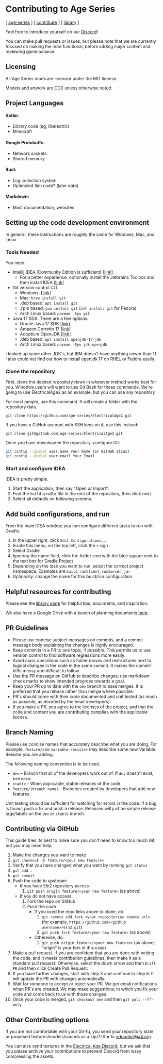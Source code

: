 # Contributing to Age Series

[ [age-series](/) ] [ [contribute](contribute) ] [ [library](library) ]

Feel free to introduce yourself on our [Discord](https://discord.gg/YjK2JAD)!

You can make pull requests or issues, but please note that we are currently focused on making the mod functional, before adding major content and reviewing game balance.

## Licensing

All Age Series mods are licensed under the MIT license.

Models and artwork are [CC0](https://creativecommons.org/share-your-work/public-domain/cc0/) unless otherwise noted.

## Project Languages

#### Kotlin:
* Library code (eg, libelectric)
* Minecraft

#### Google Protobuffs:
* Network sockets
* Shared memory

#### Rust:
* Log collection system
* Optimized Sim code? (later date)

#### Markdown:
* Most documentation, websites

## Setting up the code development environment

In general, these instructions are roughly the same for Windows, Mac, and Linux.

### Tools Needed

You need:
* Intellij IDEA (Community Edition is sufficient) [[link](https://www.jetbrains.com/idea/download/)]
    * For a better experience, optionally install the Jetbrains Toolbox and then install IDEA [[link](https://www.jetbrains.com/toolbox-app/)]
* Git version control CLI:
    * Windows: [[link](https://git-scm.com/downloads)]
    * Mac: `brew install git`
    * .deb based: `apt install git`
    * .rpm based: `yum install git` (`dnf install git` for Fedora)
    * Arch Linux based: `pacman -Syu git`
* Java 17 SDK. There are a few options:
    * Oracle Java 17 SDK [[link](https://www.oracle.com/java/technologies/downloads/)]
    * Amazon Corretto 17 [[link](https://docs.aws.amazon.com/corretto/latest/corretto-17-ug/downloads-list.html)]
    * Adoptium OpenJDK [[link](https://adoptium.net/)]
    * .deb based: `apt install openjdk-17-jdk`
    * Arch Linux based: `pacman -Syu jdk-openjdk`

I looked up some other JDK's, but IBM doesn't have anything newer than 11. I also could not find out how to install openjdk 17 on RHEL or Fedora easily.

### Clone the repository

First, clone the desired repository down in whatever method works best for you. Winodws users will want to use Git Bash for these commands. We're going to use ElectricalAge2 as an example, but you can use any repository

For most people, use this command. It will create a folder with the repository data.

`git clone https://github.com/age-series/ElectricalAge2.git`

If you have a GitHub account with SSH keys on it, use this instead:

`git clone git@github.com:age-series/ElectricalAge2.git`

Once you have downloaded the repository, configure Git:

```sh
git config --global user.name Your Name (or GitHub alias)
git config --global user.email Your Email
```

### Start and configure IDEA

IDEA is pretty simple.

1. Start the application, then say "Open or Import".
2. Find the `build.gradle` file in the root of the repository, then click next.
3. Select all defaults on following screens.

## Add build configurations, and run

From the main IDEA window, you can configure different tasks to run with Gradle.

1. In the upper right, click `Edit Configurations...`
2. Inside this menu, on the top left, click the `+` sign
3. Select Gradle
4. Ignoring the name field, click the folder icon with the blue square next to the text box for Gradle Project
5. Depending on the task you want to run, select the correct project namespace. Examples are `build`, `runClient`, `runServer`, `jar`
7. Optionally, change the name for this build/run configuration

## Helpful resources for contributing

Please see the [library page](LIBRARY.md) for helpful tips, documents, and inspiration.

We also have a Google Drive with a bunch of planning documents [here](https://drive.google.com/drive/folders/1rWXCEy9EQmKbeYGKnJssirRZnXX0fHkj).

## PR Guidelines

* Please use concise subject messages on commits, and a commit message body explaining the changes is highly encouraged.
* Keep commits in a PR to one topic, if possible. This permits us to use version control to find software regressions more easily.
* Avoid mass operations such as folder moves and restructures next to logical changes in the code in the same commit. It makes the commit diffs messy and difficult to follow.
* Use the PR message on GitHub to describe changes; use markdown check marks to show intended progress towards a goal.
* Keep your PR up to date with the `dev` branch to ease merges. It is preferred that you rebase rather than merge where possible.
* PR's should come with their code documented and unit tested (as much as possible, as decided by the head developers).
* If you make a PR, you agree to the licenses of the project, and that the code and content you are contributing complies with the applicable license.

## Branch Naming

Please use concise names that accurately describe what you are doing.
For example, `feature/add-variable-resistor` may describe some new Variable Resistor you are adding.

The following naming convention is to be used.

* `dev` – Branch that all of the developers work out of. If `dev` doesn't exist, use `main`.
* `stable` - When applicable, stable releases of the code
* `feature/(branch name)` – Branches created by developers that add new features

Unit testing should be sufficient for watching for errors in the code. If a bug is found, push a fix and push a release.
Releases will just be simple release tags/labels on the `dev` or `stable` branch.

## Contributing via GitHub

This guide tries its best to make sure you don't need to know too much Git, but you may need help.

1. Make the changes you want to make
2. `git checkout -b feature/<your new feature>`
3. Verify that you have changed what you want by running `git status`
4. `git add .`
5. `git commit`
6. Push the code to upstream
   * If you have Eln2 repository access
     1. `git push origin feature/<your new feature>` (as above)
   * If you do not have access:
     1. Fork the repo on GitHub
     2. Push the code
        * If you used the repo links above to clone, do:
          1. `git remote add fork <your repositories remote url>` (for example, `https://github.com/<github username>/eln2.git`)
          2. `git push fork feature/<your new feature>` (as above)
        * Otherwise, do:
          1. `git push origin feature/<your new feature>` (as above; "origin" is your fork in this case)
7. Make a pull request. If you are confident that you are done with writing the code, and it meets contribution guidelines, then make it as a standard pull request. Otherwise, select the down arrow and then `Draft PR` and then click Create Pull Request.
8. If you have further changes, start with step 3 and continue to step 6. It will update the PR with changes automatically.
9. Wait for someone to accept or reject your PR. We get email notifications when PR's are created. We may make suggestions, in which you fix your code and come back to us with those changes.
10. Once your code is merged, `git checkout dev` and then `git pull --ff-only`.

## Other Contributing options

If you are not comfortable with your Git-fu, you send your repository state or proposed textures/models/sounds as a zip/7z/tar to [jrddunbr@ja4.org](mailto:jrddunbr@ja4.org).

You can also send textures in the [Electrical Age Discord](https://discord.gg/YjK2JAD), but we ask that you please archive your contributions to prevent Discord from lossy compressing the assets.
